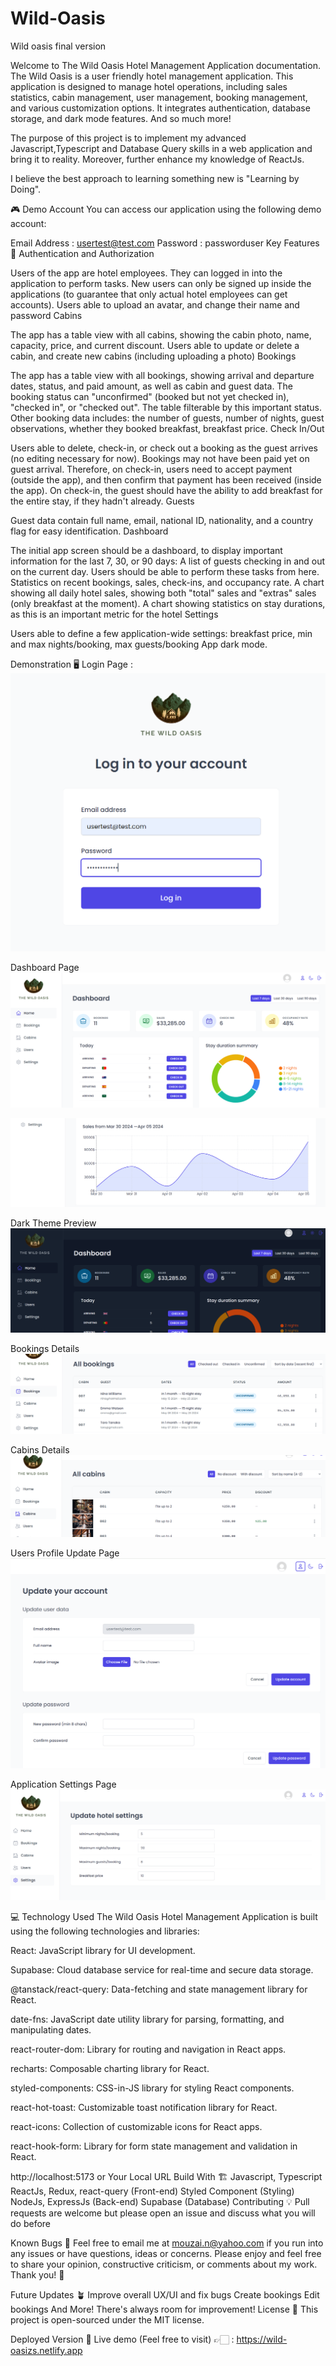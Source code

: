 # Wild-Oasis
Wild oasis final version

Welcome to The Wild Oasis Hotel Management Application documentation. The Wild Oasis is a user friendly hotel management application. This application is designed to manage hotel operations, including sales statistics, cabin management, user management, booking management, and various customization options. It integrates authentication, database storage, and dark mode features. And so much more!

The purpose of this project is to implement my advanced Javascript,Typescript and Database Query skills in a web application and bring it to reality. Moreover, further enhance my knowledge of ReactJs.

I believe the best approach to learning something new is "Learning by Doing".

🎮 Demo Account
You can access our application using the following demo account:

Email Address : usertest@test.com
Password : passworduser
Key Features 📝
Authentication and Authorization

Users of the app are hotel employees. They can logged in into the application to perform tasks.
New users can only be signed up inside the applications (to guarantee that only actual hotel employees can get accounts).
Users able to upload an avatar, and change their name and password
Cabins

The app has a table view with all cabins, showing the cabin photo, name, capacity, price, and current discount.
Users able to update or delete a cabin, and create new cabins (including uploading a photo)
Bookings

The app has a table view with all bookings, showing arrival and departure dates, status, and paid amount, as well as cabin and guest data.
The booking status can "unconfirmed" (booked but not yet checked in), "checked in", or "checked out". The table filterable by this important status.
Other booking data includes: the number of guests, number of nights, guest observations, whether they booked breakfast, breakfast price.
Check In/Out

Users able to delete, check-in, or check out a booking as the guest arrives (no editing necessary for now).
Bookings may not have been paid yet on guest arrival. Therefore, on check-in, users need to accept payment (outside the app), and then confirm that payment has been received (inside the app).
On check-in, the guest should have the ability to add breakfast for the entire stay, if they hadn't already.
Guests

Guest data contain full name, email, national ID, nationality, and a country flag for easy identification.
Dashboard

The initial app screen should be a dashboard, to display important information for the last 7, 30, or 90 days:
A list of guests checking in and out on the current day. Users should be able to perform these tasks from here.
Statistics on recent bookings, sales, check-ins, and occupancy rate.
A chart showing all daily hotel sales, showing both "total" sales and "extras" sales (only breakfast at the moment).
A chart showing statistics on stay durations, as this is an important metric for the hotel
Settings

Users able to define a few application-wide settings: breakfast price, min and max nights/booking, max guests/booking
App dark mode.

Demonstration 🖥️
Login Page :
![wildOasislogin](image.png)

Dashboard Page
![dashboard1](image-1.png)

![dashboard2](image-2.png)

Dark Theme Preview
![darktheme](image-3.png)

Bookings Details
![bookings](image-4.png)

Cabins Details
![cabins](image-5.png)

Users Profile Update Page
![userSetting](image-6.png)

Application Settings Page
![settings](image-7.png)

💻 Technology Used
The Wild Oasis Hotel Management Application is built using the following technologies and libraries:

React: JavaScript library for UI development.

Supabase: Cloud database service for real-time and secure data storage.

@tanstack/react-query: Data-fetching and state management library for React.

date-fns: JavaScript date utility library for parsing, formatting, and manipulating dates.

react-router-dom: Library for routing and navigation in React apps.

recharts: Composable charting library for React.

styled-components: CSS-in-JS library for styling React components.

react-hot-toast: Customizable toast notification library for React.

react-icons: Collection of customizable icons for React apps.

react-hook-form: Library for form state management and validation in React.


http://localhost:5173 or Your Local URL
Build With 🏗️
Javascript, Typescript
ReactJs, Redux, react-query (Front-end)
Styled Component (Styling)
NodeJs, ExpressJs (Back-end)
Supabase (Database)
Contributing 💡
Pull requests are welcome but please open an issue and discuss what you will do before 

Known Bugs 🚨
Feel free to email me at mouzai.n@yahoo.com if you run into any issues or have questions, ideas or concerns. Please enjoy and feel free to share your opinion, constructive criticism, or comments about my work. Thank you! 🙂

Future Updates 🪴
Improve overall UX/UI and fix bugs
Create bookings
Edit bookings
And More! There's always room for improvement!
License 📄
This project is open-sourced under the MIT license.

Deployed Version 🚀
Live demo (Feel free to visit) 👉🏻 : https://wild-oasizs.netlify.app